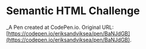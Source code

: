 # Semantic HTML Challenge
 _A Pen created at CodePen.io. Original URL: [https://codepen.io/eriksandviksea/pen/BaNJdGB](https://codepen.io/eriksandviksea/pen/BaNJdGB).

 